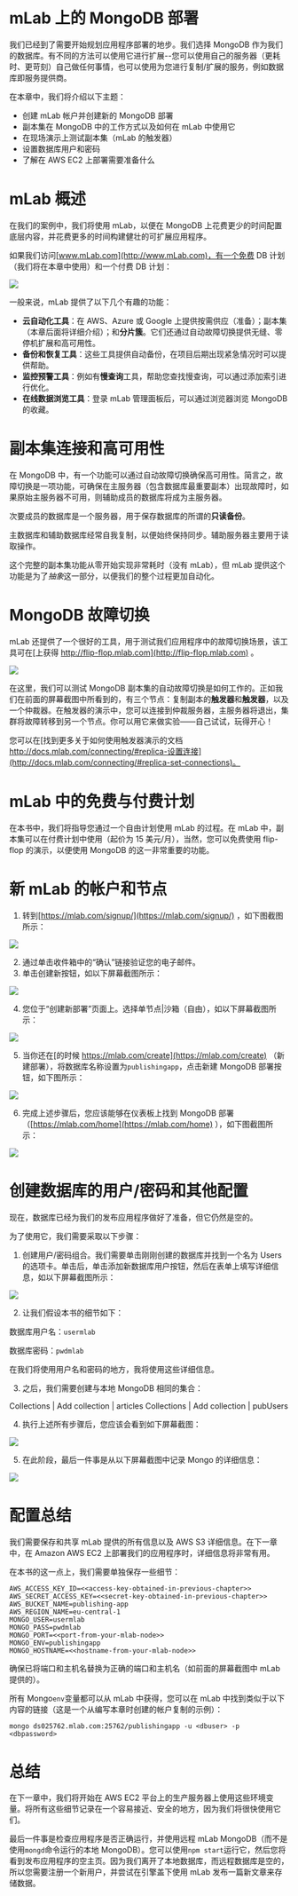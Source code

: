 # mLab 上的 MongoDB 部署

我们已经到了需要开始规划应用程序部署的地步。我们选择 MongoDB 作为我们的数据库。有不同的方法可以使用它进行扩展--您可以使用自己的服务器（更耗时、更苛刻）自己做任何事情，也可以使用为您进行复制/扩展的服务，例如数据库即服务提供商。

在本章中，我们将介绍以下主题：

*   创建 mLab 帐户并创建新的 MongoDB 部署
*   副本集在 MongoDB 中的工作方式以及如何在 mLab 中使用它
*   在现场演示上测试副本集（mLab 的触发器）
*   设置数据库用户和密码
*   了解在 AWS EC2 上部署需要准备什么

# mLab 概述

在我们的案例中，我们将使用 mLab，以便在 MongoDB 上花费更少的时间配置底层内容，并花费更多的时间构建健壮的可扩展应用程序。

如果我们访问[www.mLab.com](http://www.mLab.com)，有一个免费 DB 计划（我们将在本章中使用）和一个付费 DB 计划：

![](../images/00084.jpeg)

一般来说，mLab 提供了以下几个有趣的功能：

*   **云自动化工具**：在 AWS、Azure 或 Google 上提供按需供应（准备）；副本集（本章后面将详细介绍）；和**分片簇**。它们还通过自动故障切换提供无缝、零停机扩展和高可用性。
*   **备份和恢复工具**：这些工具提供自动备份，在项目后期出现紧急情况时可以提供帮助。
*   **监控预警工具**：例如有**慢查询**工具，帮助您查找慢查询，可以通过添加索引进行优化。
*   **在线数据浏览工具**：登录 mLab 管理面板后，可以通过浏览器浏览 MongoDB 的收藏。

# 副本集连接和高可用性

在 MongoDB 中，有一个功能可以通过自动故障切换确保高可用性。简言之，故障切换是一项功能，可确保在主服务器（包含数据库最重要副本）出现故障时，如果原始主服务器不可用，则辅助成员的数据库将成为主服务器。

次要成员的数据库是一个服务器，用于保存数据库的所谓的**只读备份**。

主数据库和辅助数据库经常自我复制，以便始终保持同步。辅助服务器主要用于读取操作。

这个完整的副本集功能从零开始实现非常耗时（没有 mLab），但 mLab 提供这个功能是为了*抽象*这一部分，以便我们的整个过程更加自动化。

# MongoDB 故障切换

mLab 还提供了一个很好的工具，用于测试我们应用程序中的故障切换场景，该工具可在[上获得 http://flip-flop.mlab.com](http://flip-flop.mlab.com) 。

![](../images/00085.jpeg)

在这里，我们可以测试 MongoDB 副本集的自动故障切换是如何工作的。正如我们在前面的屏幕截图中所看到的，有三个节点：复制副本的**触发器**和**触发器**，以及一个仲裁器。在触发器的演示中，您可以连接到仲裁服务器，主服务器将退出，集群将故障转移到另一个节点。你可以用它来做实验——自己试试，玩得开心！

您可以在[找到更多关于如何使用触发器演示的文档 http://docs.mlab.com/connecting/#replica-设置连接](http://docs.mlab.com/connecting/#replica-set-connections)。

# mLab 中的免费与付费计划

在本书中，我们将指导您通过一个自由计划使用 mLab 的过程。在 mLab 中，副本集可以在付费计划中使用（起价为 15 美元/月），当然，您可以免费使用 flip-flop 的演示，以便使用 MongoDB 的这一非常重要的功能。

# 新 mLab 的帐户和节点

1.  转到[https://mlab.com/signup/](https://mlab.com/signup/) ，如下图截图所示：

![](../images/00086.jpeg)

2.  通过单击收件箱中的“确认”链接验证您的电子邮件。
3.  单击创建新按钮，如以下屏幕截图所示：

![](../images/00087.jpeg)

4.  您位于“创建新部署”页面上。选择单节点|沙箱（自由），如以下屏幕截图所示：

![](../images/00088.jpeg)

5.  当你还在[的时候 https://mlab.com/create](https://mlab.com/create) （新建部署），将数据库名称设置为`publishingapp`，点击新建 MongoDB 部署按钮，如下图所示：

![](../images/00089.jpeg)

6.  完成上述步骤后，您应该能够在仪表板上找到 MongoDB 部署（[https://mlab.com/home](https://mlab.com/home) ），如下图截图所示：

![](../images/00090.jpeg)

# 创建数据库的用户/密码和其他配置

现在，数据库已经为我们的发布应用程序做好了准备，但它仍然是空的。

为了使用它，我们需要采取以下步骤：

1.  创建用户/密码组合。我们需要单击刚刚创建的数据库并找到一个名为 Users 的选项卡。单击后，单击添加新数据库用户按钮，然后在表单上填写详细信息，如以下屏幕截图所示：

![](../images/00091.jpeg)

2.  让我们假设本书的细节如下：

数据库用户名：`usermlab`

数据库密码：`pwdmlab`

在我们将使用用户名和密码的地方，我将使用这些详细信息。

3.  之后，我们需要创建与本地 MongoDB 相同的集合：

Collections | Add collection | articles Collections | Add collection | pubUsers

4.  执行上述所有步骤后，您应该会看到如下屏幕截图：

![](../images/00092.jpeg)

5.  在此阶段，最后一件事是从以下屏幕截图中记录 Mongo 的详细信息：

![](../images/00093.jpeg)

# 配置总结

我们需要保存和共享 mLab 提供的所有信息以及 AWS S3 详细信息。在下一章中，在 Amazon AWS EC2 上部署我们的应用程序时，详细信息将非常有用。

在本书的这一点上，我们需要单独保存一些细节：

```
AWS_ACCESS_KEY_ID=<<access-key-obtained-in-previous-chapter>>
AWS_SECRET_ACCESS_KEY=<<secret-key-obtained-in-previous-chapter>>
AWS_BUCKET_NAME=publishing-app
AWS_REGION_NAME=eu-central-1
MONGO_USER=usermlab
MONGO_PASS=pwdmlab
MONGO_PORT=<<port-from-your-mlab-node>>
MONGO_ENV=publishingapp
MONGO_HOSTNAME=<<hostname-from-your-mlab-node>>

```

确保已将端口和主机名替换为正确的端口和主机名（如前面的屏幕截图中 mLab 提供的）。

所有 Mongo`env`变量都可以从 mLab 中获得，您可以在 mLab 中找到类似于以下内容的链接（这是一个从编写本章时创建的帐户复制的示例）：

```
mongo ds025762.mlab.com:25762/publishingapp -u <dbuser> -p <dbpassword>

```

# 总结

在下一章中，我们将开始在 AWS EC2 平台上的生产服务器上使用这些环境变量。将所有这些细节记录在一个容易接近、安全的地方，因为我们将很快使用它们。

最后一件事是检查应用程序是否正确运行，并使用远程 mLab MongoDB（而不是使用`mongd`命令运行的本地 MongoDB）。您可以使用`npm start`运行它，然后您将看到发布应用程序的空主页。因为我们离开了本地数据库，而远程数据库是空的，所以您需要注册一个新用户，并尝试在引擎盖下使用 mLab 发布一篇新文章来存储数据。
